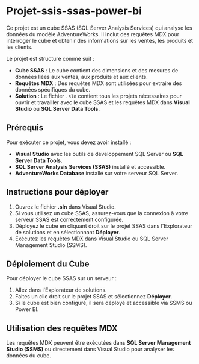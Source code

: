 # Projet-ssis-ssas-power-bi
Ce projet est un cube SSAS (SQL Server Analysis Services) qui analyse les données du modèle AdventureWorks. Il inclut des requêtes MDX pour interroger le cube et obtenir des informations sur les ventes, les produits et les clients. 

Le projet est structuré comme suit :
- **Cube SSAS** : Le cube contient des dimensions et des mesures de données liées aux ventes, aux produits et aux clients.
- **Requêtes MDX** : Des requêtes MDX sont utilisées pour extraire des données spécifiques du cube.
- **Solution** : Le fichier `.sln` contient tous les projets nécessaires pour ouvrir et travailler avec le cube SSAS et les requêtes MDX dans **Visual Studio** ou **SQL Server Data Tools**.

## Prérequis
Pour exécuter ce projet, vous devez avoir installé :
- **Visual Studio** avec les outils de développement SQL Server ou **SQL Server Data Tools**.
- **SQL Server Analysis Services (SSAS)** installé et accessible.
- **AdventureWorks Database** installé sur votre serveur SQL Server.

## Instructions pour déployer
1. Ouvrez le fichier **.sln** dans Visual Studio.
2. Si vous utilisez un cube SSAS, assurez-vous que la connexion à votre serveur SSAS est correctement configurée.
3. Déployez le cube en cliquant droit sur le projet SSAS dans l'Explorateur de solutions et en sélectionnant **Déployer**.
4. Exécutez les requêtes MDX dans Visual Studio ou SQL Server Management Studio (SSMS).

## Déploiement du Cube
Pour déployer le cube SSAS sur un serveur :
1. Allez dans l'Explorateur de solutions.
2. Faites un clic droit sur le projet SSAS et sélectionnez **Déployer**.
3. Si le cube est bien configuré, il sera déployé et accessible via SSMS ou Power BI.

## Utilisation des requêtes MDX
Les requêtes MDX peuvent être exécutées dans **SQL Server Management Studio (SSMS)** ou directement dans Visual Studio pour analyser les données du cube.
